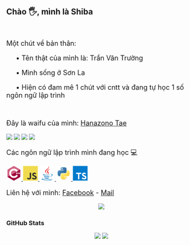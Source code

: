 ## Chào 🖐, mình là Shiba
</br>
<p style="font-size: 18px">Một chút về bản thân: <p>
<p style="font-size: 18px">&nbsp;&nbsp;&nbsp;&nbsp; • Tên thật của mình là: Trần Văn Trường</p>
<p style="font-size: 18px">&nbsp;&nbsp;&nbsp;&nbsp; • Mình sống ở Sơn La</p>
<p style="font-size: 18px">&nbsp;&nbsp;&nbsp;&nbsp; • Hiện có đam mê 1 chút với cntt và đang tự học 1 số ngôn ngữ lập trình</p></br>

<p style="font-size: 18px">Đây là waifu của mình: <a href="https://bandori.fandom.com/wiki/Hanazono_Tae#Background" target="_blank">Hanazono Tae</a></p>

<p>
    <img src="https://i.ibb.co/X4y5dwP/hanazono-tae-bang-dream.gif" style="width: 100px;">
    <img src="https://i.ibb.co/QYLSJZJ/bandori-bang-dream.gif" style="width: 100px;">
    <img src="https://i.ibb.co/QmsK0hw/bang-dream-bandori.gif" style="width: 100px;">
    <img src="https://i.ibb.co/JjvS2zs/tae-hanazono-otae.gif" style="width: 100px;">
</p>


<p style="font-size: 18px">Các ngôn ngữ lập trình mình đang học 💻</p>
<p align="left">
    <a href="https://www.mingw-w64.org" target="_blank">
        <img src="https://raw.githubusercontent.com/devicons/devicon/master/icons/cplusplus/cplusplus-original.svg" alt="cplusplus" width="40" height="40"/>
    </a>
    <a href="https://nodejs.org/en/" target="_blank">
        <img src="https://raw.githubusercontent.com/devicons/devicon/master/icons/javascript/javascript-original.svg" alt="javascript" width="40" height="40"/>
    </a>
    <a href="https://www.java.com/en/" target="_blank">
        <img src="https://raw.githubusercontent.com/devicons/devicon/master/icons/java/java-original.svg" alt="java" width="40" height="40"/>
    </a>
    <a href="https://www.python.org" target="_blank" rel="noreferrer">
        <img src="https://raw.githubusercontent.com/devicons/devicon/master/icons/python/python-original.svg" alt="python" width="40" height="40"/>
    </a>
    <a href="https://www.typescriptlang.org/" target="_blank" rel="noreferrer">
        <img src="https://raw.githubusercontent.com/devicons/devicon/master/icons/typescript/typescript-original.svg" alt="typescript" width="40" height="40"/>
    </a>
</p>

<p style="font-size: 18px">Liên hệ với mình: <a href="https://www.facebook.com/profile.php?id=100042009152032">Facebook</a> - <a href="mailto:truong9c2208@gmail.com">Mail</a></p>

<p align="center">
    <a href="https://github.com/SubhamRaoniar28/github-readme-streak-stats">
        <img src="https://github-readme-streak-stats.herokuapp.com/?user=truong9c2208&theme=black-ice&hide_border=true&stroke=0000&background=060A0CD0"/>
    </a>
</p>

### GitHub Stats

<p align="center">
    <img src="https://github-readme-stats.vercel.app/api/top-langs/?username=truong9c2208&langs_count=8&count_private=true&layout=compact&theme=react&hide_border=true&bg_color=0D1117">
    <img src="https://github-readme-stats.vercel.app/api?username=truong9c2208&show_icons=true&count_private=true&theme=react&hide_border=true&bg_color=0D1117">
</p>
